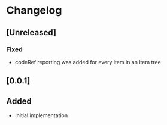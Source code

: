 # Changelog

## [Unreleased]
### Fixed
- codeRef reporting was added for every item in an item tree

## [0.0.1]
## Added
- Initial implementation